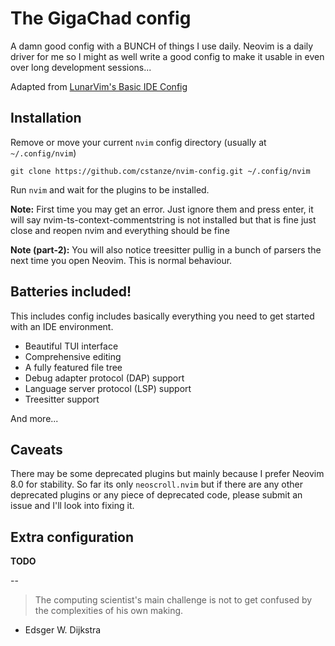 # The GigaChad config

A damn good config with a BUNCH of things I use daily. Neovim is a daily driver for me so I might as well write a good config to make it usable in even over long development sessions...

Adapted from [LunarVim's Basic IDE Config](https://github.com/LunarVim/nvim-basic-ide)

## Installation

Remove or move your current `nvim` config directory (usually at `~/.config/nvim`)

`git clone https://github.com/cstanze/nvim-config.git ~/.config/nvim`

Run `nvim` and wait for the plugins to be installed.

**Note:** First time you may get an error. Just ignore them and press enter, it will say nvim-ts-context-commentstring is not installed but that is fine just close and reopen nvim and everything should be fine

**Note (part-2):** You will also notice treesitter pullig in a bunch of parsers the next time you open Neovim. This is normal behaviour.

## Batteries included!

This includes config includes basically everything you need to get started with an IDE environment.

- Beautiful TUI interface
- Comprehensive editing
- A fully featured file tree
- Debug adapter protocol (DAP) support
- Language server protocol (LSP) support
- Treesitter support

And more...

## Caveats

There may be some deprecated plugins but mainly because I prefer Neovim 8.0 for stability. So far its only `neoscroll.nvim` but if there are any other deprecated plugins or any piece of deprecated code, please submit an issue and I'll look into fixing it.

## Extra configuration

**TODO**

--

> The computing scientist's main challenge is not to get confused by the complexities of his own making.
- Edsger W. Dijkstra

